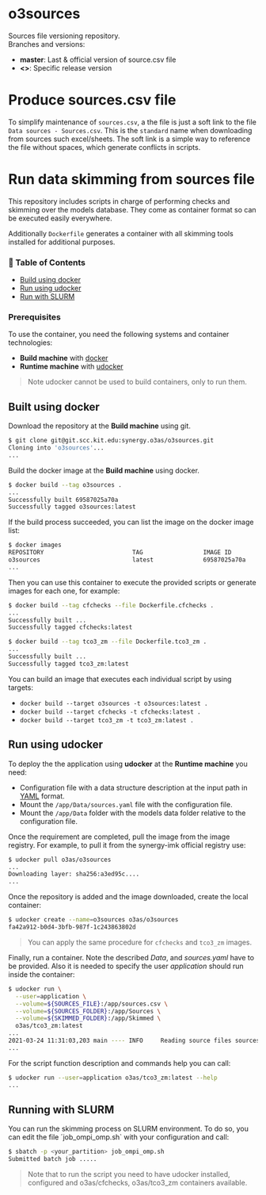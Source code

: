 # o3sources

Sources file versioning repository. <br>
Branches and versions:
 
 - **master**: Last & official version of source.csv file
 - **<>**: Specific release version


# Produce sources.csv file
To simplify maintenance of `sources.csv`, a the file is just a soft link
to the file `Data sources - Sources.csv`. This is the `standard` name
when downloading from sources such excel/sheets. The soft link is a simple
way to reference the file without spaces, which generate conflicts in
scripts.


# Run data skimming from sources file
This repository includes scripts in charge of performing checks and skimming
over the models database. They come as container format so can be executed
easily everywhere.

Additionally `Dockerfile` generates a container with all skimming tools
installed for additional purposes.


### 📝 Table of Contents
- [Build using docker](#build)
- [Run using udocker](#deployment)
- [Run with SLURM](#slurm)

### Prerequisites
To use the container, you need the following systems and container technologies:
- __Build machine__ with [docker](https://docs.docker.com/engine/install/) 
- __Runtime machine__ with [udocker](https://indigo-dc.gitbook.io/udocker/installation_manual)

> Note udocker cannot be used to build containers, only to run them. 


## Built using docker <a name = "build"></a>
Download the repository at the __Build machine__ using git.
```sh
$ git clone git@git.scc.kit.edu:synergy.o3as/o3sources.git
Cloning into 'o3sources'...
...
```
Build the docker image at the __Build machine__ using docker.
```sh
$ docker build --tag o3sources .
...
Successfully built 69587025a70a
Successfully tagged o3sources:latest
```
If the build process succeeded, you can list the image on the docker image list:
```sh
$ docker images
REPOSITORY                         TAG                 IMAGE ID            CREATED              SIZE
o3sources                          latest              69587025a70a        xx seconds ago      557MB
...
```
Then you can use this container to execute the provided scripts or generate
images for each one, for example:
```sh
$ docker build --tag cfchecks --file Dockerfile.cfchecks .
...
Successfully built ...
Successfully tagged cfchecks:latest
```
```sh
$ docker build --tag tco3_zm --file Dockerfile.tco3_zm .
...
Successfully built ...
Successfully tagged tco3_zm:latest
```

You can build an image that executes each individual script by using targets:
 - `docker build --target o3sources -t o3sources:latest .`
 - `docker build --target cfchecks -t cfchecks:latest .`
 - `docker build --target tco3_zm -t tco3_zm:latest .`


## Run using udocker <a name = "deployment"></a>
To deploy the the application using __udocker__ at the __Runtime machine__ you need:
 - Configuration file with a data structure description at the input path in [YAML](https://yaml.org/) format.
 - Mount the `/app/Data/sources.yaml` file with the configuration file.
 - Mount the `/app/Data` folder with the models data folder relative to the configuration file.

Once the requirement are completed, pull the image from the image registry.
For example, to pull it from the synergy-imk official registry use:
```sh
$ udocker pull o3as/o3sources
...
Downloading layer: sha256:a3ed95c....
...
```

Once the repository is added and the image downloaded, create the local container: 
```sh
$ udocker create --name=o3sources o3as/o3sources
fa42a912-b0d4-3bfb-987f-1c243863802d
```
> You can apply the same procedure for `cfchecks` and `tco3_zm` images.

Finally, run a container. Note the described _Data_, and _sources.yaml_ have
to be provided. Also it is needed to specify the user _application_ should run
inside the container:
```sh
$ udocker run \
  --user=application \
  --volume=${SOURCES_FILE}:/app/sources.csv \
  --volume=${SOURCES_FOLDER}:/app/Sources \
  --volume=${SKIMMED_FOLDER}:/app/Skimmed \
  o3as/tco3_zm:latest
...
2021-03-24 11:31:03,203 main ---- INFO     Reading source files sources.csv
...
```

For the script function description and commands help you can call:
```sh  
$ udocker run --user=application o3as/tco3_zm:latest --help
...
```

## Running with SLURM <a name = "slurm"></a>
You can run the skimming process on SLURM environment. To do so, you
can edit the file ´job_ompi_omp.sh` with your configuration and call:

```sh
$ sbatch -p <your_partition> job_ompi_omp.sh
Submitted batch job .....
```

> Note that to run the script you need to have udocker installed, configured and
> o3as/cfchecks, o3as/tco3_zm containers available.

